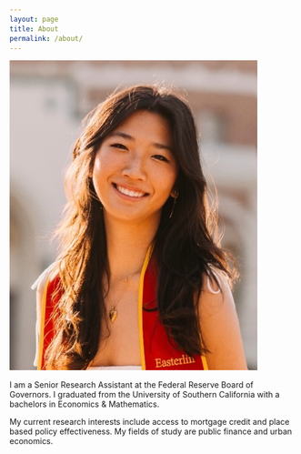 ```yaml
---
layout: page
title: About
permalink: /about/
---
```



![Headshot](/assets/images/picture1.png)


I am a Senior Research Assistant at the Federal Reserve Board of Governors. I graduated from the University of Southern California with a bachelors in Economics & Mathematics.


My current research interests include access to mortgage credit and place based policy effectiveness. My fields of study are public finance and urban economics.



<span id="email"></span>
<script>
   const p = ['com', 'gmail', 'melindwang'].reverse();
   const e = document.getElementById('email');
   e.innerHTML = `You can reach me at <a href="mailto:${p[0]}@${p[1]}.${p[2]}">${p[0]}@${p[1]}.${p[2]}</a>`;
</script>